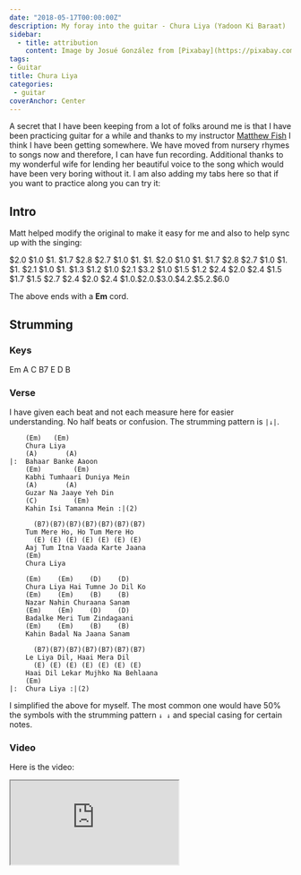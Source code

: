 ```yaml
---
date: "2018-05-17T00:00:00Z"
description: My foray into the guitar - Chura Liya (Yadoon Ki Baraat)
sidebar:
  - title: attribution
    content: Image by Josué González from [Pixabay](https://pixabay.com/en/guitar-landscape-wood-musician-3373539/)
tags:
- Guitar
title: Chura Liya
categories:
 - guitar
coverAnchor: Center
---
```


A secret that I have been keeping from a lot of folks around me is that I have been practicing guitar for a while and thanks to my instructor [Matthew Fish](http://matthewfishguitar.com) I think I have been getting somewhere. We have moved from nursery rhymes to songs now and therefore, I can have fun recording. Additional thanks to my wonderful wife for lending her beautiful voice to the song which would have been very boring without it. I am also adding my tabs here so that if you want to practice along you can try it:

## Intro
Matt helped modify the original to make it easy for me and also to help sync up with the singing:

<div class="guitar"> $2.0 $1.0 $1. $1.7 $2.8 $2.7 $1.0 $1. $1. $2.0 $1.0 $1. $1.7 $2.8 $2.7 $1.0 $1. $1. $2.1 $1.0 $1. $1.3 $1.2 $1.0 $2.1 $3.2 $1.0 $1.5 $1.2 $2.4 $2.0 $2.4 $1.5 $1.7 $1.5 $2.7 $2.4 $2.0 $2.4 $1.0.$2.0.$3.0.$4.2.$5.2.$6.0</div>

The above ends with a **Em** cord.

## Strumming
### Keys
<div class="guitar">Em A C B7 E D B</div>

### Verse
I have given each beat and not each measure here for easier understanding. No half beats or confusion.
The strumming pattern is `|↓|`.

```
    (Em)   (Em)
    Chura Liya
    (A)       (A)
|:  Bahaar Banke Aaoon
    (Em)        (Em)
    Kabhi Tumhaari Duniya Mein
    (A)       (A)
    Guzar Na Jaaye Yeh Din
    (C)         (Em)
    Kahin Isi Tamanna Mein :|(2)

      (B7)(B7)(B7)(B7)(B7)(B7)(B7)
    Tum Mere Ho, Ho Tum Mere Ho
      (E) (E) (E) (E) (E) (E) (E)
    Aaj Tum Itna Vaada Karte Jaana
    (Em)
    Chura Liya

    (Em)    (Em)    (D)    (D)
    Chura Liya Hai Tumne Jo Dil Ko
    (Em)    (Em)    (B)    (B)
    Nazar Nahin Churaana Sanam
    (Em)    (Em)    (D)    (D)
    Badalke Meri Tum Zindagaani
    (Em)    (Em)    (B)    (B)
    Kahin Badal Na Jaana Sanam

      (B7)(B7)(B7)(B7)(B7)(B7)(B7)
    Le Liya Dil, Haai Mera Dil
      (E) (E) (E) (E) (E) (E) (E)
    Haai Dil Lekar Mujhko Na Behlaana
    (Em)
|:  Chura Liya :|(2)
```
I simplified the above for myself. The most common one would have 50% the symbols with the strumming pattern `↓ ↓` and special casing for certain notes.

### Video
Here is the video:
<div class="video-container">
  <div class="videoPlayer plyr__video-embed">
  <iframe src="https://www.youtube.com/embed/M_vkUvQWAKs?iv_load_policy=3&amp;modestbranding=1&amp;playsinline=1&amp;showinfo=0&amp;rel=0&amp;enablejsapi=1" allowfullscreen allowtransparency allow="autoplay"></iframe>
  </div>
</div>
